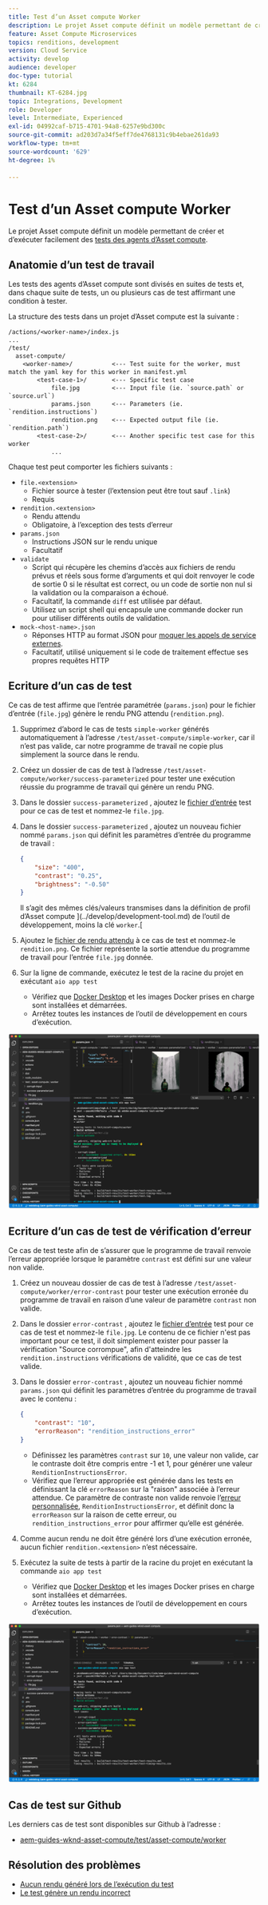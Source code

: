 ```yaml
---
title: Test d’un Asset compute Worker
description: Le projet Asset compute définit un modèle permettant de créer et d’exécuter facilement des tests sur les employés d’Asset compute.
feature: Asset Compute Microservices
topics: renditions, development
version: Cloud Service
activity: develop
audience: developer
doc-type: tutorial
kt: 6284
thumbnail: KT-6284.jpg
topic: Integrations, Development
role: Developer
level: Intermediate, Experienced
exl-id: 04992caf-b715-4701-94a8-6257e9bd300c
source-git-commit: ad203d7a34f5eff7de4768131c9b4ebae261da93
workflow-type: tm+mt
source-wordcount: '629'
ht-degree: 1%

---
```


# Test d’un Asset compute Worker

Le projet Asset compute définit un modèle permettant de créer et d’exécuter facilement des [tests des agents d’Asset compute](https://experienceleague.adobe.com/docs/asset-compute/using/extend/test-custom-application.html).

## Anatomie d’un test de travail

Les tests des agents d’Asset compute sont divisés en suites de tests et, dans chaque suite de tests, un ou plusieurs cas de test affirmant une condition à tester.

La structure des tests dans un projet d’Asset compute est la suivante :

```
/actions/<worker-name>/index.js
...
/test/
  asset-compute/
    <worker-name>/           <--- Test suite for the worker, must match the yaml key for this worker in manifest.yml
        <test-case-1>/       <--- Specific test case 
            file.jpg         <--- Input file (ie. `source.path` or `source.url`)
            params.json      <--- Parameters (ie. `rendition.instructions`)
            rendition.png    <--- Expected output file (ie. `rendition.path`)
        <test-case-2>/       <--- Another specific test case for this worker
            ...
```

Chaque test peut comporter les fichiers suivants :

+ `file.<extension>`
   + Fichier source à tester (l’extension peut être tout sauf `.link`)
   + Requis
+ `rendition.<extension>`
   + Rendu attendu
   + Obligatoire, à l’exception des tests d’erreur
+ `params.json`
   + Instructions JSON sur le rendu unique
   + Facultatif
+ `validate`
   + Script qui récupère les chemins d’accès aux fichiers de rendu prévus et réels sous forme d’arguments et qui doit renvoyer le code de sortie 0 si le résultat est correct, ou un code de sortie non nul si la validation ou la comparaison a échoué.
   + Facultatif, la commande `diff` est utilisée par défaut.
   + Utilisez un script shell qui encapsule une commande docker run pour utiliser différents outils de validation.
+ `mock-<host-name>.json`
   + Réponses HTTP au format JSON pour [moquer les appels de service externes](https://www.mock-server.com/mock_server/creating_expectations.html).
   + Facultatif, utilisé uniquement si le code de traitement effectue ses propres requêtes HTTP

## Ecriture d’un cas de test

Ce cas de test affirme que l’entrée paramétrée (`params.json`) pour le fichier d’entrée (`file.jpg`) génère le rendu PNG attendu (`rendition.png`).

1. Supprimez d’abord le cas de tests `simple-worker` générés automatiquement à l’adresse `/test/asset-compute/simple-worker`, car il n’est pas valide, car notre programme de travail ne copie plus simplement la source dans le rendu.
1. Créez un dossier de cas de test à l’adresse `/test/asset-compute/worker/success-parameterized` pour tester une exécution réussie du programme de travail qui génère un rendu PNG.
1. Dans le dossier `success-parameterized` , ajoutez le [fichier d’entrée](./assets/test/success-parameterized/file.jpg) test pour ce cas de test et nommez-le `file.jpg`.
1. Dans le dossier `success-parameterized` , ajoutez un nouveau fichier nommé `params.json` qui définit les paramètres d’entrée du programme de travail :

   ```json
   { 
       "size": "400",
       "contrast": "0.25",
       "brightness": "-0.50"
   }
   ```

   Il s’agit des mêmes clés/valeurs transmises dans la définition de profil d’Asset compute ](../develop/development-tool.md) de l’outil de développement, moins la clé `worker`.[

1. Ajoutez le [fichier de rendu attendu](./assets/test/success-parameterized/rendition.png) à ce cas de test et nommez-le `rendition.png`. Ce fichier représente la sortie attendue du programme de travail pour l’entrée `file.jpg` donnée.
1. Sur la ligne de commande, exécutez le test de la racine du projet en exécutant `aio app test`
   + Vérifiez que [Docker Desktop](../set-up/development-environment.md#docker) et les images Docker prises en charge sont installées et démarrées.
   + Arrêtez toutes les instances de l’outil de développement en cours d’exécution.

![Test - Réussite  ](./assets/test/success-parameterized/result.png)

## Ecriture d’un cas de test de vérification d’erreur

Ce cas de test teste afin de s’assurer que le programme de travail renvoie l’erreur appropriée lorsque le paramètre `contrast` est défini sur une valeur non valide.

1. Créez un nouveau dossier de cas de test à l’adresse `/test/asset-compute/worker/error-contrast` pour tester une exécution erronée du programme de travail en raison d’une valeur de paramètre `contrast` non valide.
1. Dans le dossier `error-contrast` , ajoutez le [fichier d’entrée](./assets/test/error-contrast/file.jpg) test pour ce cas de test et nommez-le `file.jpg`. Le contenu de ce fichier n&#39;est pas important pour ce test, il doit simplement exister pour passer la vérification &quot;Source corrompue&quot;, afin d&#39;atteindre les `rendition.instructions` vérifications de validité, que ce cas de test valide.
1. Dans le dossier `error-contrast` , ajoutez un nouveau fichier nommé `params.json` qui définit les paramètres d’entrée du programme de travail avec le contenu :

   ```json
   {
       "contrast": "10",
       "errorReason": "rendition_instructions_error"
   }
   ```

   + Définissez les paramètres `contrast` sur `10`, une valeur non valide, car le contraste doit être compris entre -1 et 1, pour générer une valeur `RenditionInstructionsError`.
   + Vérifiez que l’erreur appropriée est générée dans les tests en définissant la clé `errorReason` sur la &quot;raison&quot; associée à l’erreur attendue. Ce paramètre de contraste non valide renvoie l’[erreur personnalisée](../develop/worker.md#errors), `RenditionInstructionsError`, et définit donc la `errorReason` sur la raison de cette erreur, ou `rendition_instructions_error` pour affirmer qu’elle est générée.

1. Comme aucun rendu ne doit être généré lors d’une exécution erronée, aucun fichier `rendition.<extension>` n’est nécessaire.
1. Exécutez la suite de tests à partir de la racine du projet en exécutant la commande `aio app test`
   + Vérifiez que [Docker Desktop](../set-up/development-environment.md#docker) et les images Docker prises en charge sont installées et démarrées.
   + Arrêtez toutes les instances de l’outil de développement en cours d’exécution.

![Test - Contraste d’erreur](./assets/test/error-contrast/result.png)

## Cas de test sur Github

Les derniers cas de test sont disponibles sur Github à l’adresse :

+ [aem-guides-wknd-asset-compute/test/asset-compute/worker](https://github.com/adobe/aem-guides-wknd-asset-compute/tree/master/test/asset-compute/worker)

## Résolution des problèmes

+ [Aucun rendu généré lors de l’exécution du test](../troubleshooting.md#test-no-rendition-generated)
+ [Le test génère un rendu incorrect](../troubleshooting.md#tests-generates-incorrect-rendition)
